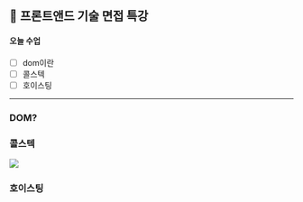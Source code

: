 ## 📜 프론트앤드 기술 면접 특강
#### 오늘 수업 

 - [ ]  dom이란
 - [ ] 콜스텍
 - [ ] 호이스팅

---

### DOM?

### 콜스텍
<img src="https://github.com/gay0ung/JS_study/tree/master/%ED%94%84%EB%A1%A0%ED%8A%B8%EC%95%A4%EB%93%9C%20%EA%B8%B0%EC%88%A0%EB%A9%B4%EC%A0%91/images">

### 호이스팅






